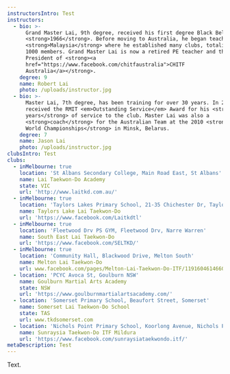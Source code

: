 ```yaml
---
instructorsIntro: Test
instructors:
  - bio: >-
      Grand Master Lai, 9th degree, received his first degree Black Belt in
      <strong>1966</strong>. Before moving to Australia, he began teaching in
      <strong>Malaysia</strong> where he established many clubs, totalising over
      1000 members. Grand Master Lai is now a retired PE teacher and the
      President of <strong><a
      href="https://www.facebook.com/chitfaustralia">CHITF
      Australia</a></strong>.
    degree: 9
    name: Robert Lai
    photo: /uploads/instructor.jpg
  - bio: >-
      Master Lai, 7th degree, has been training for over 30 years. In 2013, he
      received the RMIT <em>Outstanding Service</em> Award for his <strong>20
      years</strong> of service to the club. Master Lai was also a
      <strong>coach</strong> for the Australian Team at the 2010 <strong>ITF
      World Championships</strong> in Minsk, Belarus.
    degree: 7
    name: Jason Lai
    photo: /uploads/instructor.jpg
clubsIntro: Test
clubs:
  - inMelbourne: true
    location: 'St Albans Secondary College, Main Road East, St Albans'
    name: Lai Taekwon-Do Academy
    state: VIC
    url: 'http://www.laitkd.com.au/'
  - inMelbourne: true
    location: 'Taylors Lakes Primary School, 21-35 Chichester Dr, Taylors Lakes'
    name: Taylors Lake Lai Taekwon-Do
    url: 'https://www.facebook.com/Laitkdtl'
  - inMelbourne: true
    location: 'Fleetwood Drv PS GYM, Fleetwood Drv, Narre Warren'
    name: South East Lai Taekwon-Do
    url: 'https://www.facebook.com/SELTKD/'
  - inMelbourne: true
    location: 'Community Hall, Blackwood Drive, Melton South'
    name: Melton Lai Taekwon-Do
    url: www.facebook.com/pages/Melton-Lai-Taekwon-Do-ITF/119160461466076
  - location: 'PCYC Avoca St, Goulburn NSW'
    name: Goulburn Martial Arts Academy
    state: NSW
    url: 'https://www.goulburnmartialartsacademy.com/'
  - location: 'Somerset Primary School, Beaufort Street, Somerset'
    name: Somerset Lai Taekwon-Do School
    state: TAS
    url: www.tkdsomerset.com
  - location: 'Nichols Point Primary School, Koorlong Avenue, Nichols Point'
    name: Sunraysia Taekwon-Do ITF Mildura
    url: 'https://www.facebook.com/sunraysiataekwondo.itf/'
metaDescription: Test
---
```

Text.
